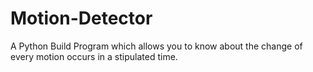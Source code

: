 # Motion-Detector


A Python Build Program which allows you to know about the change of every motion occurs in a stipulated time.
